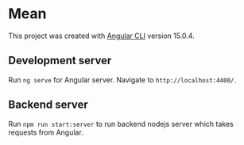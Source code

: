 # Mean

This project was created with [Angular CLI](https://github.com/angular/angular-cli) version 15.0.4.

## Development server

Run `ng serve` for Angular server. Navigate to `http://localhost:4400/`.

## Backend server

Run `npm run start:server` to run backend nodejs server which takes requests from Angular.
